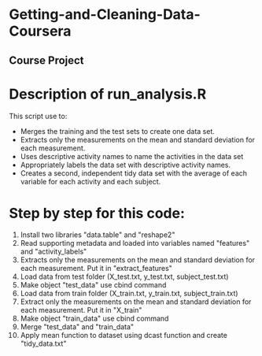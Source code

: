 # Getting-and-Cleaning-Data-Coursera
## Course Project

# Description of run_analysis.R
This script use to:
- Merges the training and the test sets to create one data set.
- Extracts only the measurements on the mean and standard deviation for each measurement.
- Uses descriptive activity names to name the activities in the data set
- Appropriately labels the data set with descriptive activity names.
- Creates a second, independent tidy data set with the average of each variable for each activity and each subject.


# Step by step for this code:
1. Install two libraries "data.table" and "reshape2"
2. Read supporting metadata and loaded into variables named "features" and "activity_labels"
3. Extracts only the measurements on the mean and standard deviation for each measurement. Put it in "extract_features"
4. Load data from test folder (X_test.txt, y_test.txt, subject_test.txt)
5. Make object "test_data" use cbind command
6. Load data from train folder (X_train.txt, y_train.txt, subject_train.txt)
7. Extract only the measurements on the mean and standard deviation for each measurement. Put it in "X_train"
8. Make object "train_data" use cbind command
9. Merge "test_data" and "train_data"
10. Apply mean function to dataset using dcast function and create "tidy_data.txt"
